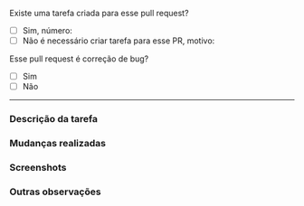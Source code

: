 Existe uma tarefa criada para esse pull request?
- [ ] Sim, número:
- [ ] Não é necessário criar tarefa para esse PR, motivo:

Esse pull request é correção de bug?
- [ ] Sim
- [ ] Não

---

### Descrição da tarefa


### Mudanças realizadas


### Screenshots


### Outras observações